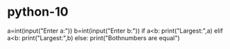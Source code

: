# python-10
a=int(input("Enter a:"))
b=int(input("Enter b:"))
if a<b:
    print("Largest:",a)
elif a<b:
     print("Largest:",b)
else:
    print("Bothnumbers are equal")
    
